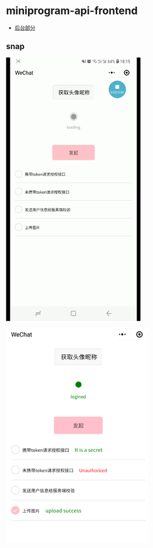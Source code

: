 # miniprogram-api-frontend

- [后台部分](https://github.com/metxnbr/miniprogram-api)

## snap

![gif](./snap.gif)

![1](./snap-1.png)